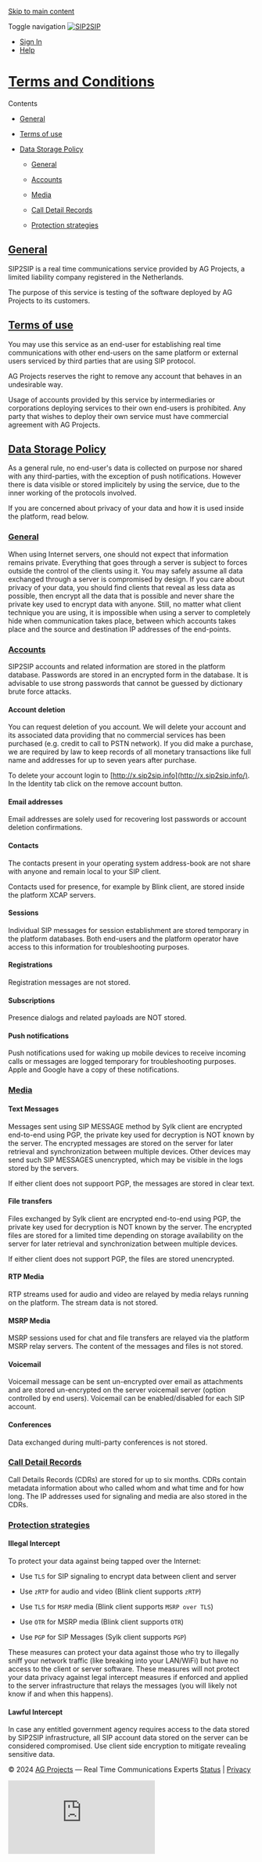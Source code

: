 [Skip to main content](#content)

Toggle navigation [![SIP2SIP](../images/sip2sip.svg)](https://sip2sip.info/)

* [Sign In](https://mdns.sipthor.net/sip_settings.phtml)
* [Help](https://sip2sip.info/help/)

[Terms and Conditions](https://sip2sip.info/privacy/)
=====================================================

Contents

* [General](#general)
    
* [Terms of use](#terms-of-use)
    
* [Data Storage Policy](#data-storage-policy)
    
    * [General](#general-1)
        
    * [Accounts](#accounts)
        
    * [Media](#media)
        
    * [Call Detail Records](#call-detail-records)
        
    * [Protection strategies](#protection-strategies)
        

[General](#toc-entry-1)
-----------------------

SIP2SIP is a real time communications service provided by AG Projects, a limited liability company registered in the Netherlands.

The purpose of this service is testing of the software deployed by AG Projects to its customers.

[Terms of use](#toc-entry-2)
----------------------------

You may use this service as an end-user for establishing real time communications with other end-users on the same platform or external users serviced by third parties that are using SIP protocol.

AG Projects reserves the right to remove any account that behaves in an undesirable way.

Usage of accounts provided by this service by intermediaries or corporations deploying services to their own end-users is prohibited. Any party that wishes to deploy their own service must have commercial agreement with AG Projects.

[Data Storage Policy](#toc-entry-3)
-----------------------------------

As a general rule, no end-user's data is collected on purpose nor shared with any third-parties, with the exception of push notifications. However there is data visible or stored implicitely by using the service, due to the inner working of the protocols involved.

If you are concerned about privacy of your data and how it is used inside the platform, read below.

### [General](#toc-entry-4)

When using Internet servers, one should not expect that information remains private. Everything that goes through a server is subject to forces outside the control of the clients using it. You may safely assume all data exchanged through a server is compromised by design. If you care about privacy of your data, you should find clients that reveal as less data as possible, then encrypt all the data that is possible and never share the private key used to encrypt data with anyone. Still, no matter what client technique you are using, it is impossible when using a server to completely hide when communication takes place, between which accounts takes place and the source and destination IP addresses of the end-points.

### [Accounts](#toc-entry-5)

SIP2SIP accounts and related information are stored in the platform database. Passwords are stored in an encrypted form in the database. It is advisable to use strong passwords that cannot be guessed by dictionary brute force attacks.

#### Account deletion

You can request deletion of you account. We will delete your account and its associated data providing that no commercial services has been purchased (e.g. credit to call to PSTN network). If you did make a purchase, we are required by law to keep records of all monetary transactions like full name and addresses for up to seven years after purchase.

To delete your account login to [http://x.sip2sip.info](http://x.sip2sip.info/). In the Identity tab click on the remove account button.

#### Email addresses

Email addresses are solely used for recovering lost passwords or account deletion confirmations.

#### Contacts

The contacts present in your operating system address-book are not share with anyone and remain local to your SIP client.

Contacts used for presence, for example by Blink client, are stored inside the platform XCAP servers.

#### Sessions

Individual SIP messages for session establishment are stored temporary in the platform databases. Both end-users and the platform operator have access to this information for troubleshooting purposes.

#### Registrations

Registration messages are not stored.

#### Subscriptions

Presence dialogs and related payloads are NOT stored.

#### Push notifications

Push notifications used for waking up mobile devices to receive incoming calls or messages are logged temporary for troubleshooting purposes. Apple and Google have a copy of these notifications.

### [Media](#toc-entry-6)

#### Text Messages

Messages sent using SIP MESSAGE method by Sylk client are encrypted end-to-end using PGP, the private key used for decryption is NOT known by the server. The encrypted messages are stored on the server for later retrieval and synchronization between multiple devices. Other devices may send such SIP MESSAGES unencrypted, which may be visible in the logs stored by the servers.

If either client does not suppoort PGP, the messages are stored in clear text.

#### File transfers

Files exchanged by Sylk client are encrypted end-to-end using PGP, the private key used for decryption is NOT known by the server. The encrypted files are stored for a limited time depending on storage availability on the server for later retrieval and synchronization between multiple devices.

If either client does not support PGP, the files are stored unencrypted.

#### RTP Media

RTP streams used for audio and video are relayed by media relays running on the platform. The stream data is not stored.

#### MSRP Media

MSRP sessions used for chat and file transfers are relayed via the platform MSRP relay servers. The content of the messages and files is not stored.

#### Voicemail

Voicemail message can be sent un-encrypted over email as attachments and are stored un-encrypted on the server voicemail server (option controlled by end users). Voicemail can be enabled/disabled for each SIP account.

#### Conferences

Data exchanged during multi-party conferences is not stored.

### [Call Detail Records](#toc-entry-7)

Call Details Records (CDRs) are stored for up to six months. CDRs contain metadata information about who called whom and what time and for how long. The IP addresses used for signaling and media are also stored in the CDRs.

### [Protection strategies](#toc-entry-8)

#### Illegal Intercept

To protect your data against being tapped over the Internet:

* Use `TLS` for SIP signaling to encrypt data between client and server
    
* Use `zRTP` for audio and video (Blink client supports `zRTP`)
    
* Use `TLS` for `MSRP` media (Blink client supports `MSRP over TLS`)
    
* Use `OTR` for MSRP media (Blink client supports `OTR`)
    
* Use `PGP` for SIP Messages (Sylk client supports `PGP`)
    

These measures can protect your data against those who try to illegally sniff your network traffic (like breaking into your LAN/WiFi) but have no access to the client or server software. These measures will not protect your data privacy against legal intercept measures if enforced and applied to the server infrastructure that relays the messages (you will likely not know if and when this happens).

#### Lawful Intercept

In case any entitled government agency requires access to the data stored by SIP2SIP infrastructure, all SIP account data stored on the server can be considered compromised. Use client side encryption to mitigate revealing sensitive data.

© 2024 [AG Projects](http://ag-projects.com/) — Real Time Communications Experts [Status](https://sip2sip.info/status/) | [Privacy](https://sip2sip.info/privacy/)

![](https://piwik.ag-projects.com/piwik.php?idsite=33)